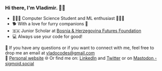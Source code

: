 ###  Hi there, I'm Vladimir. 👋🏻

- 👨🏻‍🎓 Computer Science Student and ML enthusiast 👨🏻‍💻 
- 🐕 With a love for furry companions 🐾
- 🇧🇦 Junior Scholar at [Bosnia & Herzegovina Futures Foundation](https://www.bhfuturesfoundation.org/)
- 💻 Always use your code for good! 

📧 If you have any questions or if you want to connect with me, feel free to drop me an email at vladocodes@gmail.com  
🔗 [Personal website](https://vladocodes.github.io/)
🌐 Or find me on: [LinkedIn](https://www.linkedin.com/in/vladimir-mijic/) and [Twitter](https://twitter.com/vladocodes) or on [Mastodon - sigmoid.social](https://sigmoid.social/@vlado)
